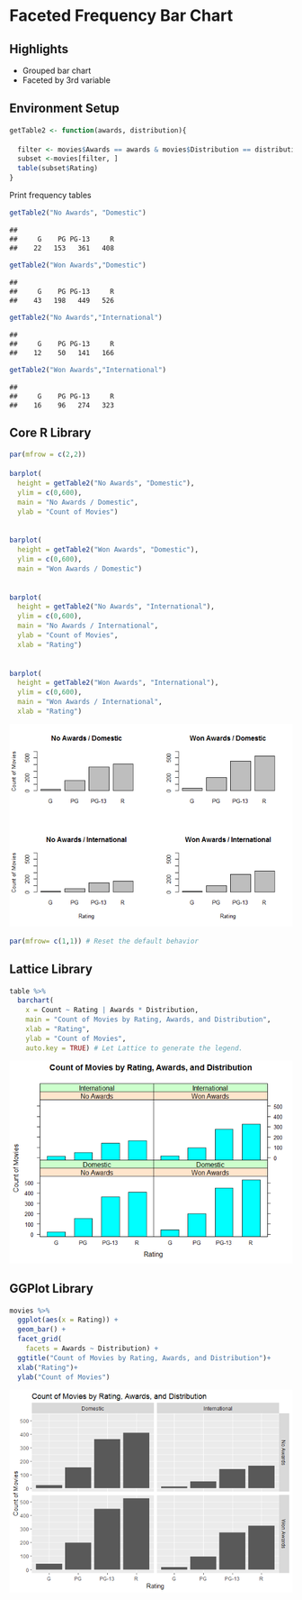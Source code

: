 # Faceted Frequency Bar Chart

## Highlights

* Grouped bar chart
* Faceted by 3rd variable

## Environment Setup

``` r
getTable2 <- function(awards, distribution){
  
  filter <- movies$Awards == awards & movies$Distribution == distribution
  subset <-movies[filter, ]
  table(subset$Rating)
}
```

Print frequency tables

``` r
getTable2("No Awards", "Domestic")
```

    ## 
    ##     G    PG PG-13     R 
    ##    22   153   361   408

``` r
getTable2("Won Awards","Domestic")
```

    ## 
    ##     G    PG PG-13     R 
    ##    43   198   449   526

``` r
getTable2("No Awards","International")
```

    ## 
    ##     G    PG PG-13     R 
    ##    12    50   141   166

``` r
getTable2("Won Awards","International")
```

    ## 
    ##     G    PG PG-13     R 
    ##    16    96   274   323


## Core R Library

``` r
par(mfrow = c(2,2))

barplot(
  height = getTable2("No Awards", "Domestic"),
  ylim = c(0,600),
  main = "No Awards / Domestic",
  ylab = "Count of Movies")


barplot(
  height = getTable2("Won Awards", "Domestic"),
  ylim = c(0,600),
  main = "Won Awards / Domestic")


barplot(
  height = getTable2("No Awards", "International"),
  ylim = c(0,600),
  main = "No Awards / International",
  ylab = "Count of Movies",
  xlab = "Rating")


barplot(
  height = getTable2("Won Awards", "International"),
  ylim = c(0,600),
  main = "Won Awards / International",
  xlab = "Rating")
```

![](../../images/statistics/grouped_frequency_bar_chart_trivatiate_1.png)

``` r
par(mfrow= c(1,1)) # Reset the default behavior
```

## Lattice Library

``` r
table %>%
  barchart( 
    x = Count ~ Rating | Awards * Distribution,
    main = "Count of Movies by Rating, Awards, and Distribution",
    xlab = "Rating",
    ylab = "Count of Movies",
    auto.key = TRUE) # Let Lattice to generate the legend.
```

![](../../images/statistics/grouped_frequency_bar_chart_trivatiate_2.png)


## GGPlot Library


``` r
movies %>%
  ggplot(aes(x = Rating)) +
  geom_bar() +
  facet_grid(
    facets = Awards ~ Distribution) +
  ggtitle("Count of Movies by Rating, Awards, and Distribution")+
  xlab("Rating")+
  ylab("Count of Movies")
```

![](../../images/statistics/grouped_frequency_bar_chart_trivatiate_3.png)

